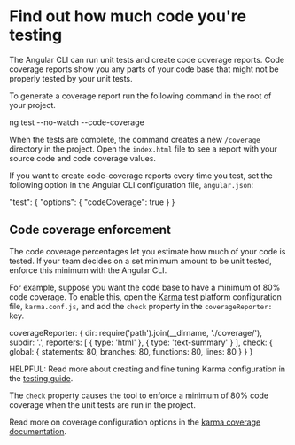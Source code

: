 
# Find out how much code you're testing

The Angular CLI can run unit tests and create code coverage reports.
Code coverage reports show you any parts of your code base that might not be properly tested by your unit tests.

To generate a coverage report run the following command in the root of your project.

<docs-code language="shell">
ng test --no-watch --code-coverage
</docs-code>

When the tests are complete, the command creates a new `/coverage` directory in the project.
Open the `index.html` file to see a report with your source code and code coverage values.

If you want to create code-coverage reports every time you test, set the following option in the Angular CLI configuration file, `angular.json`:

<docs-code language="json">
"test": {
  "options": {
    "codeCoverage": true
  }
}
</docs-code>

## Code coverage enforcement

The code coverage percentages let you estimate how much of your code is tested.
If your team decides on a set minimum amount to be unit tested, enforce this minimum with the Angular CLI.

For example, suppose you want the code base to have a minimum of 80% code coverage.
To enable this, open the [Karma](https://karma-runner.github.io) test platform configuration file, `karma.conf.js`, and add the `check` property in the `coverageReporter:` key.

<docs-code language="javascript">
coverageReporter: {
  dir: require('path').join(__dirname, './coverage/<project-name>'),
  subdir: '.',
  reporters: [
    { type: 'html' },
    { type: 'text-summary' }
  ],
  check: {
    global: {
      statements: 80,
      branches: 80,
      functions: 80,
      lines: 80
    }
  }
}
</docs-code>

HELPFUL: Read more about creating and fine tuning Karma configuration in the [testing guide](guide/testing#configuration).

The `check` property causes the tool to enforce a minimum of 80% code coverage when the unit tests are run in the project.

Read more on coverage configuration options in the [karma coverage documentation](https://github.com/karma-runner/karma-coverage/blob/master/docs/configuration.md).
